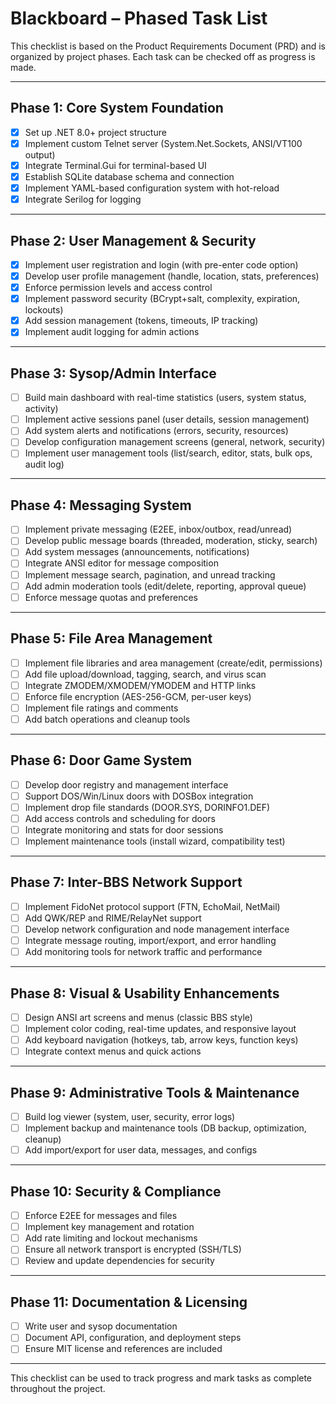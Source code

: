 # Blackboard – Phased Task List

This checklist is based on the Product Requirements Document (PRD) and is organized by project phases. Each task can be checked off as progress is made.

---

## Phase 1: Core System Foundation
- [x] Set up .NET 8.0+ project structure
- [x] Implement custom Telnet server (System.Net.Sockets, ANSI/VT100 output)
- [x] Integrate Terminal.Gui for terminal-based UI
- [x] Establish SQLite database schema and connection
- [x] Implement YAML-based configuration system with hot-reload
- [x] Integrate Serilog for logging

---

## Phase 2: User Management & Security
- [x] Implement user registration and login (with pre-enter code option)
- [x] Develop user profile management (handle, location, stats, preferences)
- [x] Enforce permission levels and access control
- [x] Implement password security (BCrypt+salt, complexity, expiration, lockouts)
- [x] Add session management (tokens, timeouts, IP tracking)
- [x] Implement audit logging for admin actions

---

## Phase 3: Sysop/Admin Interface
- [ ] Build main dashboard with real-time statistics (users, system status, activity)
- [ ] Implement active sessions panel (user details, session management)
- [ ] Add system alerts and notifications (errors, security, resources)
- [ ] Develop configuration management screens (general, network, security)
- [ ] Implement user management tools (list/search, editor, stats, bulk ops, audit log)

---

## Phase 4: Messaging System
- [ ] Implement private messaging (E2EE, inbox/outbox, read/unread)
- [ ] Develop public message boards (threaded, moderation, sticky, search)
- [ ] Add system messages (announcements, notifications)
- [ ] Integrate ANSI editor for message composition
- [ ] Implement message search, pagination, and unread tracking
- [ ] Add admin moderation tools (edit/delete, reporting, approval queue)
- [ ] Enforce message quotas and preferences

---

## Phase 5: File Area Management
- [ ] Implement file libraries and area management (create/edit, permissions)
- [ ] Add file upload/download, tagging, search, and virus scan
- [ ] Integrate ZMODEM/XMODEM/YMODEM and HTTP links
- [ ] Enforce file encryption (AES-256-GCM, per-user keys)
- [ ] Implement file ratings and comments
- [ ] Add batch operations and cleanup tools

---

## Phase 6: Door Game System
- [ ] Develop door registry and management interface
- [ ] Support DOS/Win/Linux doors with DOSBox integration
- [ ] Implement drop file standards (DOOR.SYS, DORINFO1.DEF)
- [ ] Add access controls and scheduling for doors
- [ ] Integrate monitoring and stats for door sessions
- [ ] Implement maintenance tools (install wizard, compatibility test)

---

## Phase 7: Inter-BBS Network Support
- [ ] Implement FidoNet protocol support (FTN, EchoMail, NetMail)
- [ ] Add QWK/REP and RIME/RelayNet support
- [ ] Develop network configuration and node management interface
- [ ] Integrate message routing, import/export, and error handling
- [ ] Add monitoring tools for network traffic and performance

---

## Phase 8: Visual & Usability Enhancements
- [ ] Design ANSI art screens and menus (classic BBS style)
- [ ] Implement color coding, real-time updates, and responsive layout
- [ ] Add keyboard navigation (hotkeys, tab, arrow keys, function keys)
- [ ] Integrate context menus and quick actions

---

## Phase 9: Administrative Tools & Maintenance
- [ ] Build log viewer (system, user, security, error logs)
- [ ] Implement backup and maintenance tools (DB backup, optimization, cleanup)
- [ ] Add import/export for user data, messages, and configs

---

## Phase 10: Security & Compliance
- [ ] Enforce E2EE for messages and files
- [ ] Implement key management and rotation
- [ ] Add rate limiting and lockout mechanisms
- [ ] Ensure all network transport is encrypted (SSH/TLS)
- [ ] Review and update dependencies for security

---

## Phase 11: Documentation & Licensing
- [ ] Write user and sysop documentation
- [ ] Document API, configuration, and deployment steps
- [ ] Ensure MIT license and references are included

---

This checklist can be used to track progress and mark tasks as complete throughout the project.
